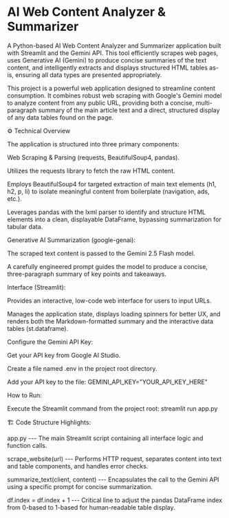 # AI Web Content Analyzer & Summarizer
A Python-based AI Web Content Analyzer and Summarizer application built with Streamlit and the Gemini API. This tool efficiently scrapes web pages, uses Generative AI (Gemini) to produce concise summaries of the text content, and intelligently extracts and displays structured HTML tables as-is, ensuring all data types are presented appropriately.

This project is a powerful web application designed to streamline content consumption. It combines robust web scraping with Google's Gemini model to analyze content from any public URL, providing both a concise, multi-paragraph summary of the main article text and a direct, structured display of any data tables found on the page.


⚙️ Technical Overview

The application is structured into three primary components:

Web Scraping & Parsing (requests, BeautifulSoup4, pandas).

Utilizes the requests library to fetch the raw HTML content.

Employs BeautifulSoup4 for targeted extraction of main text elements (h1, h2, p, li) to isolate meaningful content from boilerplate (navigation, ads, etc.).

Leverages pandas with the lxml parser to identify and structure HTML <table> elements into a clean, displayable DataFrame, bypassing summarization for tabular data.


Generative AI Summarization (google-genai):

The scraped text content is passed to the Gemini 2.5 Flash model.

A carefully engineered prompt guides the model to produce a concise, three-paragraph summary of key points and takeaways.


Interface (Streamlit):

Provides an interactive, low-code web interface for users to input URLs.

Manages the application state, displays loading spinners for better UX, and renders both the Markdown-formatted summary and the interactive data tables (st.dataframe).


Configure the Gemini API Key:

Get your API key from Google AI Studio.

Create a file named .env in the project root directory.

Add your API key to the file:
  GEMINI_API_KEY="YOUR_API_KEY_HERE"


How to Run:

Execute the Streamlit command from the project root:
  streamlit run app.py


🏗️ Code Structure Highlights:

app.py	--- The main Streamlit script containing all interface logic and function calls.

scrape_website(url)	--- Performs HTTP request, separates content into text and table components, and handles error checks.

summarize_text(client, content)	--- Encapsulates the call to the Gemini API using a specific prompt for concise summarization.

df.index = df.index + 1 ---	Critical line to adjust the pandas DataFrame index from 0-based to 1-based for human-readable table display.
